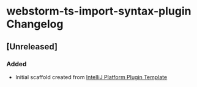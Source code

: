 <!-- Keep a Changelog guide -> https://keepachangelog.com -->

# webstorm-ts-import-syntax-plugin Changelog

## [Unreleased]
### Added
- Initial scaffold created from [IntelliJ Platform Plugin Template](https://github.com/JetBrains/intellij-platform-plugin-template)

